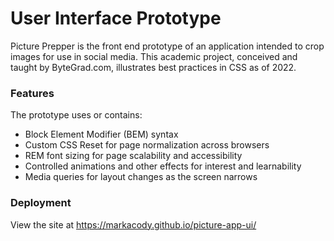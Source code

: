 # User Interface Prototype

Picture Prepper is the front end prototype of an application intended to crop images for use in social media. This academic project, conceived and taught by ByteGrad.com, illustrates best practices in CSS as of 2022. 

### Features
The prototype uses or contains:
- Block Element Modifier (BEM) syntax
- Custom CSS Reset for page normalization across browsers
- REM font sizing for page scalability and accessibility
- Controlled animations and other effects for interest and learnability
- Media queries for layout changes as the screen narrows

### Deployment
View the site at https://markacody.github.io/picture-app-ui/ 
